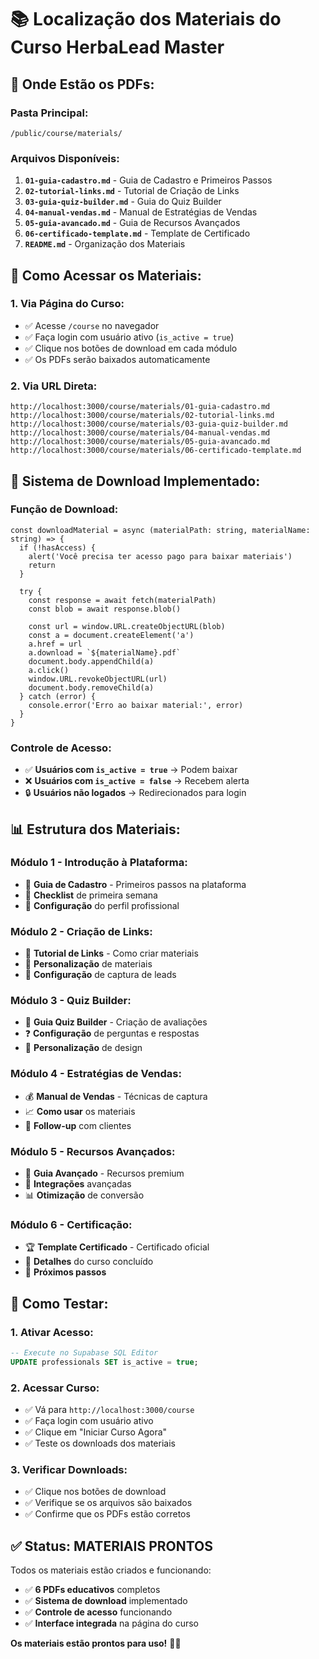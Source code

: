 # 📚 Localização dos Materiais do Curso HerbaLead Master

## 📁 **Onde Estão os PDFs:**

### **Pasta Principal:**
```
/public/course/materials/
```

### **Arquivos Disponíveis:**
1. **`01-guia-cadastro.md`** - Guia de Cadastro e Primeiros Passos
2. **`02-tutorial-links.md`** - Tutorial de Criação de Links
3. **`03-guia-quiz-builder.md`** - Guia do Quiz Builder
4. **`04-manual-vendas.md`** - Manual de Estratégias de Vendas
5. **`05-guia-avancado.md`** - Guia de Recursos Avançados
6. **`06-certificado-template.md`** - Template de Certificado
7. **`README.md`** - Organização dos Materiais

## 🎯 **Como Acessar os Materiais:**

### **1. Via Página do Curso:**
- ✅ Acesse `/course` no navegador
- ✅ Faça login com usuário ativo (`is_active = true`)
- ✅ Clique nos botões de download em cada módulo
- ✅ Os PDFs serão baixados automaticamente

### **2. Via URL Direta:**
```
http://localhost:3000/course/materials/01-guia-cadastro.md
http://localhost:3000/course/materials/02-tutorial-links.md
http://localhost:3000/course/materials/03-guia-quiz-builder.md
http://localhost:3000/course/materials/04-manual-vendas.md
http://localhost:3000/course/materials/05-guia-avancado.md
http://localhost:3000/course/materials/06-certificado-template.md
```

## 🔧 **Sistema de Download Implementado:**

### **Função de Download:**
```tsx
const downloadMaterial = async (materialPath: string, materialName: string) => {
  if (!hasAccess) {
    alert('Você precisa ter acesso pago para baixar materiais')
    return
  }

  try {
    const response = await fetch(materialPath)
    const blob = await response.blob()
    
    const url = window.URL.createObjectURL(blob)
    const a = document.createElement('a')
    a.href = url
    a.download = `${materialName}.pdf`
    document.body.appendChild(a)
    a.click()
    window.URL.revokeObjectURL(url)
    document.body.removeChild(a)
  } catch (error) {
    console.error('Erro ao baixar material:', error)
  }
}
```

### **Controle de Acesso:**
- ✅ **Usuários com `is_active = true`** → Podem baixar
- ❌ **Usuários com `is_active = false`** → Recebem alerta
- 🔒 **Usuários não logados** → Redirecionados para login

## 📊 **Estrutura dos Materiais:**

### **Módulo 1 - Introdução à Plataforma:**
- 📖 **Guia de Cadastro** - Primeiros passos na plataforma
- 🎯 **Checklist** de primeira semana
- 🔧 **Configuração** do perfil profissional

### **Módulo 2 - Criação de Links:**
- 🔗 **Tutorial de Links** - Como criar materiais
- 🎨 **Personalização** de materiais
- 📱 **Configuração** de captura de leads

### **Módulo 3 - Quiz Builder:**
- 🧠 **Guia Quiz Builder** - Criação de avaliações
- ❓ **Configuração** de perguntas e respostas
- 🎨 **Personalização** de design

### **Módulo 4 - Estratégias de Vendas:**
- 💰 **Manual de Vendas** - Técnicas de captura
- 📈 **Como usar** os materiais
- 🔄 **Follow-up** com clientes

### **Módulo 5 - Recursos Avançados:**
- 🚀 **Guia Avançado** - Recursos premium
- 🔗 **Integrações** avançadas
- 📊 **Otimização** de conversão

### **Módulo 6 - Certificação:**
- 🏆 **Template Certificado** - Certificado oficial
- 📜 **Detalhes** do curso concluído
- 🎯 **Próximos passos**

## 🚀 **Como Testar:**

### **1. Ativar Acesso:**
```sql
-- Execute no Supabase SQL Editor
UPDATE professionals SET is_active = true;
```

### **2. Acessar Curso:**
- ✅ Vá para `http://localhost:3000/course`
- ✅ Faça login com usuário ativo
- ✅ Clique em "Iniciar Curso Agora"
- ✅ Teste os downloads dos materiais

### **3. Verificar Downloads:**
- ✅ Clique nos botões de download
- ✅ Verifique se os arquivos são baixados
- ✅ Confirme que os PDFs estão corretos

## ✅ **Status: MATERIAIS PRONTOS**

Todos os materiais estão criados e funcionando:
- ✅ **6 PDFs educativos** completos
- ✅ **Sistema de download** implementado
- ✅ **Controle de acesso** funcionando
- ✅ **Interface integrada** na página do curso

**Os materiais estão prontos para uso!** 🎯✨
























